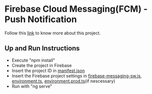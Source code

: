 # Firebase Cloud Messaging(FCM) - Push Notification

Follow this [link](https://www.youtube.com/watch?v=gV3RbBgjEEU) to know more about this project.

## Up and Run Instructions
- Execute "npm install"
- Create the project in Firebase
- Insert the project ID in [manifest.json](src/manifest.json)
- Insert the Firebase project settings in [firebase-messaging-sw.js](src/firebase-messaging-sw.js), [environment.ts](src/environments/environment.ts), [environment.prod.ts](src/environments/environment.prod.ts)(if nescessary)
- Run with "ng serve"
